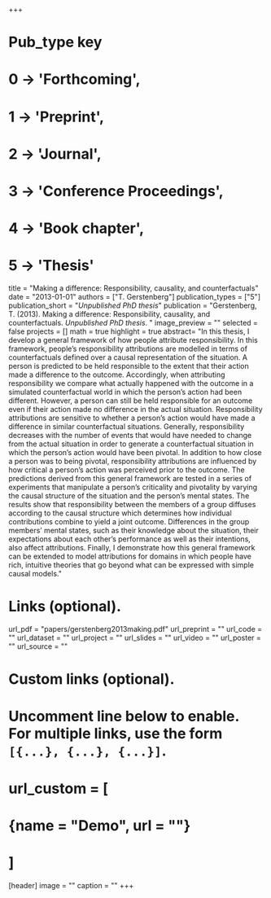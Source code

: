 +++
# Pub_type key
# 0 -> 'Forthcoming',
# 1 -> 'Preprint',
# 2 -> 'Journal',
# 3 -> 'Conference Proceedings',
# 4 -> 'Book chapter',
# 5 -> 'Thesis'

title = "Making a difference: Responsibility, causality, and counterfactuals"
date = "2013-01-01"
authors = ["T. Gerstenberg"]
publication_types = ["5"]
publication_short = "_Unpublished PhD thesis_"
publication = "Gerstenberg, T. (2013). Making a difference: Responsibility, causality, and counterfactuals. _Unpublished PhD thesis_. "
image_preview = ""
selected = false
projects = []
math = true
highlight = true
abstract= "In this thesis, I develop a general framework of how people attribute responsibility. In this framework, people’s responsibility attributions are modelled in terms of counterfactuals defined over a causal representation of the situation. A person is predicted to be held responsible to the extent that their action made a difference to the outcome. Accordingly, when attributing responsibility we compare what actually happened with the outcome in a simulated counterfactual world in which the person’s action had been different. However, a person can still be held responsible for an outcome even if their action made no difference in the actual situation. Responsibility attributions are sensitive to whether a person’s action would have made a difference in similar counterfactual situations. Generally, responsibility decreases with the number of events that would have needed to change from the actual situation in order to generate a counterfactual situation in which the person’s action would have been pivotal. In addition to how close a person was to being pivotal, responsibility attributions are influenced by how critical a person’s action was perceived prior to the outcome. The predictions derived from this general framework are tested in a series of experiments that manipulate a person’s criticality and pivotality by varying the causal structure of the situation and the person’s mental states. The results show that responsibility between the members of a group diffuses according to the causal structure which determines how individual contributions combine to yield a joint outcome. Differences in the group members’ mental states, such as their knowledge about the situation, their expectations about each other’s performance as well as their intentions, also affect attributions. Finally, I demonstrate how this general framework can be extended to model attributions for domains in which people have rich, intuitive theories that go beyond what can be expressed with simple causal models."

# Links (optional).
url_pdf = "papers/gerstenberg2013making.pdf"
url_preprint = ""
url_code = ""
url_dataset = ""
url_project = ""
url_slides = ""
url_video = ""
url_poster = ""
url_source = ""

# Custom links (optional).
#   Uncomment line below to enable. For multiple links, use the form `[{...}, {...}, {...}]`.
# url_custom = [
# {name = "Demo", url = ""}
# ]

[header]
image = ""
caption = ""
+++

